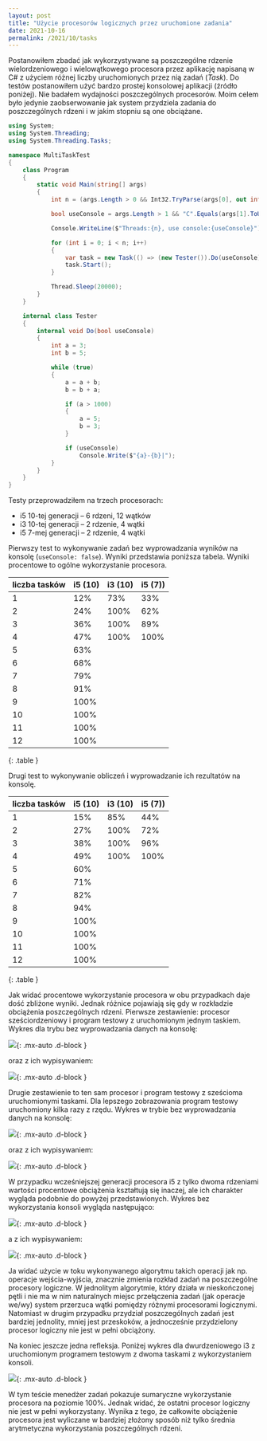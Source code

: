 ```yaml
---
layout: post
title: "Użycie procesorów logicznych przez uruchomione zadania"
date: 2021-10-16
permalink: /2021/10/tasks
---
```


Postanowiłem zbadać jak wykorzystywane są poszczególne rdzenie wielordzeniowego i wielowątkowego procesora przez aplikację napisaną w C# z użyciem różnej liczby uruchomionych przez nią zadań (*Task*). Do testów postanowiłem użyć bardzo prostej konsolowej aplikacji (źródło poniżej).
Nie badałem wydajności poszczególnych procesorów. Moim celem było jedynie zaobserwowanie jak system przydziela zadania do poszczególnych rdzeni i w jakim stopniu są one obciążane.

```csharp
using System;
using System.Threading;
using System.Threading.Tasks;

namespace MultiTaskTest
{
    class Program
    {
        static void Main(string[] args)
        {
            int n = (args.Length > 0 && Int32.TryParse(args[0], out int v)) ? v : 8;

            bool useConsole = args.Length > 1 && "C".Equals(args[1].ToUpper());

            Console.WriteLine($"Threads:{n}, use console:{useConsole}");

            for (int i = 0; i < n; i++)
            {
                var task = new Task(() => (new Tester()).Do(useConsole));
                task.Start();
            }

            Thread.Sleep(20000);
        }
    }

    internal class Tester
    {
        internal void Do(bool useConsole)
        {
            int a = 3;
            int b = 5;

            while (true)
            {
                a = a + b;
                b = b + a;

                if (a > 1000)
                {
                    a = 5;
                    b = 3;
                }

                if (useConsole)
                    Console.Write($"{a}-{b}|");
            }
        }
    }
}
```

Testy przeprowadziłem na trzech procesorach:
- i5 10-tej generacji – 6 rdzeni, 12 wątków
- i3 10-tej generacji – 2 rdzenie, 4 wątki
- i5 7-mej generacji – 2 rdzenie, 4 wątki

Pierwszy test to wykonywanie zadań bez wyprowadzania wyników na konsolę (``useConsole: false``). Wyniki przedstawia poniższa tabela. Wyniki procentowe to ogólne wykorzystanie procesora.

|liczba&nbsp;tasków|i5 (10)|i3 (10)|i5 (7))|
|-|-|-|-|
| 1|12%| 73%| 33%|
| 2|24%|100%| 62%|
| 3|36%|100%| 89%|
| 4|47%|100%|100%|
| 5|63%|||
| 6|68%|||
| 7|79%|||
| 8|91%|||
| 9|100%|||
|10|100%|||
|11|100%|||
|12|100%|||
{: .table }

Drugi test to wykonywanie obliczeń i wyprowadzanie ich rezultatów na konsolę.

|liczba&nbsp;tasków|i5 (10)|i3 (10)|i5 (7))|
|-|-|-|-|
| 1|15%| 85%| 44%|
| 2|27%|100%| 72%|
| 3|38%|100%| 96%|
| 4|49%|100%|100%|
| 5|60%|||
| 6|71%|||
| 7|82%|||
| 8|94%|||
| 9|100%|||
|10|100%|||
|11|100%|||
|12|100%|||
{: .table }

Jak widać procentowe wykorzystanie procesora w obu przypadkach daje dość zbliżone wyniki. Jednak różnice pojawiają się gdy w rozkładzie obciążenia poszczególnych rdzeni.
Pierwsze zestawienie: procesor sześciordzeniowy i program testowy z uruchomionym jednym taskiem. Wykres dla trybu bez wyprowadzania danych na konsolę:

![](/img/p202110/i5_10-1x1.png){: .mx-auto .d-block }

oraz z ich wypisywaniem:

![](/img/p202110/i5_10-1c1.png){: .mx-auto .d-block }

Drugie zestawienie to ten sam procesor i program testowy z sześcioma uruchomionymi taskami. Dla lepszego zobrazowania program testowy uruchomiony kilka razy z rzędu. Wykres w trybie bez wyprowadzania danych na konsolę:

![](/img/p202110/i5_10-6xm.png){: .mx-auto .d-block }

oraz z ich wypisywaniem:

![](/img/p202110/i5_10-6cm.png){: .mx-auto .d-block }

W przypadku wcześniejszej generacji procesora i5 z tylko dwoma rdzeniami wartości procentowe obciążenia kształtują się inaczej, ale ich charakter wygląda podobnie do powyżej przedstawionych. Wykres bez wykorzystania konsoli wygląda następująco:

![](/img/p202110/i5_7-1xm.png){: .mx-auto .d-block }

a z ich wypisywaniem:

![](/img/p202110/i5_7-1cm.png){: .mx-auto .d-block }

Ja widać użycie w toku wykonywanego algorytmu takich operacji jak np. operacje wejścia-wyjścia, znacznie zmienia rozkład zadań na poszczególne procesory logiczne. W jednolitym algorytmie, który działa w nieskończonej pętli i nie ma w nim naturalnych miejsc przełączenia zadań (jak operacje we/wy) system przerzuca wątki pomiędzy różnymi procesorami logicznymi. Natomiast w drugim przypadku przydział poszczególnych zadań jest bardziej jednolity, mniej jest przeskoków, a jednocześnie przydzielony procesor logiczny nie jest w pełni obciążony.


Na koniec jeszcze jedna refleksja. Poniżej wykres dla dwurdzeniowego i3 z uruchomionym programem testowym z dwoma taskami z wykorzystaniem konsoli.

![](/img/p202110/i3_10-2cm.png){: .mx-auto .d-block }

W tym teście menedżer zadań pokazuje sumaryczne wykorzystanie procesora na poziomie 100%. Jednak widać, że ostatni procesor logiczny nie jest w pełni wykorzystany. Wynika z tego, że całkowite obciążenie procesora jest wyliczane w bardziej złożony sposób niż tylko średnia arytmetyczna wykorzystania poszczególnych rdzeni.